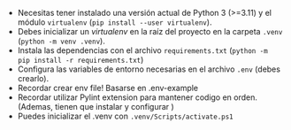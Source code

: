 - Necesitas tener instalado una versión actual de Python 3 (>=3.11) y el módulo `virtualenv` (`pip install --user virtualenv`).
- Debes inicializar un *virtualenv* en la raíz del proyecto en la carpeta `.venv` (`python -m venv .venv`).
- Instala las dependencias con el archivo `requirements.txt` (`python -m pip install -r requirements.txt`)
- Configura las variables de entorno necesarias en el archivo `.env` (debes crearlo).
- Recordar crear env file! Basarse en .env-example
- Recordar utilizar Pylint extension para mantener codigo en orden. (Ademas, tienen que instalar y configurar )
- Puedes inicializar el .venv con `.venv/Scripts/activate.ps1`